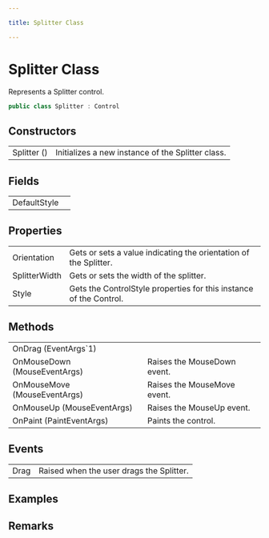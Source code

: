 ```yaml
---

title: Splitter Class

---
```


# Splitter Class

Represents a Splitter control.

```csharp
public class Splitter : Control 
```

## Constructors

<table>
<tr><td>Splitter ()</td><td>Initializes a new instance of the Splitter class.</td></tr>
</table>

## Fields

<table>
<tr><td>DefaultStyle</td><td></td></tr>
</table>

## Properties

<table>
<tr><td>Orientation</td><td>Gets or sets a value indicating the orientation of the Splitter.</td></tr>
<tr><td>SplitterWidth</td><td>Gets or sets the width of the splitter.</td></tr>
<tr><td>Style</td><td>Gets the ControlStyle properties for this instance of the Control.</td></tr>
</table>

## Methods

<table>
<tr><td>OnDrag (EventArgs`1)</td><td></td></tr>
<tr><td>OnMouseDown (MouseEventArgs)</td><td>Raises the MouseDown event.</td></tr>
<tr><td>OnMouseMove (MouseEventArgs)</td><td>Raises the MouseMove event.</td></tr>
<tr><td>OnMouseUp (MouseEventArgs)</td><td>Raises the MouseUp event.</td></tr>
<tr><td>OnPaint (PaintEventArgs)</td><td>Paints the control.</td></tr>
</table>

## Events

<table>
<tr><td>Drag</td><td>Raised when the user drags the Splitter.</td></tr>
</table>

<!-- Only change content below this line, anything above this line will be lost when regenerated. -->

## Examples

## Remarks

